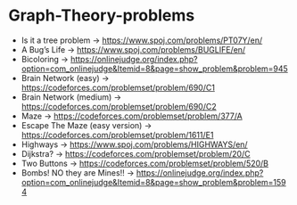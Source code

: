 # Graph-Theory-problems
- Is it a tree problem -> https://www.spoj.com/problems/PT07Y/en/
- A Bug’s Life         -> https://www.spoj.com/problems/BUGLIFE/en/
- Bicoloring -> https://onlinejudge.org/index.php?option=com_onlinejudge&Itemid=8&page=show_problem&problem=945
- Brain Network (easy) -> https://codeforces.com/problemset/problem/690/C1
- Brain Network (medium) -> https://codeforces.com/problemset/problem/690/C2
- Maze -> https://codeforces.com/problemset/problem/377/A
- Escape The Maze (easy version) -> https://codeforces.com/problemset/problem/1611/E1
- Highways -> https://www.spoj.com/problems/HIGHWAYS/en/
- Dijkstra? -> https://codeforces.com/problemset/problem/20/C
- Two Buttons -> https://codeforces.com/problemset/problem/520/B
- Bombs! NO they are Mines!! -> https://onlinejudge.org/index.php?option=com_onlinejudge&Itemid=8&page=show_problem&problem=1594
